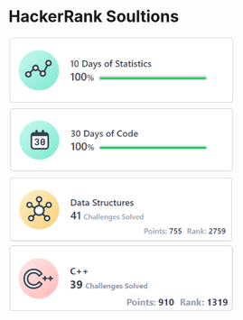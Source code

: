 # HackerRank Soultions
<img width="400" height="120" src="/10 Days of Statistics/10 Days of Statistics.PNG?row=true">

<img width="400" height="120" src="/30 Days of Code/30 Days of Code.PNG?row=true">

<img width="400" height="120" src="/Data Structures/Data Structures.png?row=true">

<img width="400" height="120" src="/C++/C++.png?row=true">
